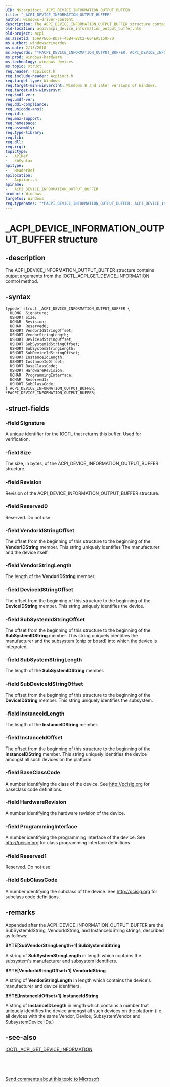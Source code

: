 ```yaml
---
UID: NS:acpiioct._ACPI_DEVICE_INFORMATION_OUTPUT_BUFFER
title: "_ACPI_DEVICE_INFORMATION_OUTPUT_BUFFER"
author: windows-driver-content
description: The ACPI_DEVICE_INFORMATION_OUTPUT_BUFFER structure contains output arguments from the IOCTL_ACPI_GET_DEVICE_INFORMATION control method.
old-location: acpi\acpi_device_information_output_buffer.htm
old-project: acpi
ms.assetid: 15AA7E06-DD7F-46B4-B2C2-604EA5150F7D
ms.author: windowsdriverdev
ms.date: 2/15/2018
ms.keywords: "*PACPI_DEVICE_INFORMATION_OUTPUT_BUFFER, ACPI_DEVICE_INFORMATION_OUTPUT_BUFFER structure [ACPI Devices], ACPI_DEVICE_INFORMATION_OUTPUT_BUFFER, acpi.acpi_device_information_output_buffer, acpi.acpi_get_device_information_output_buffer, _ACPI_DEVICE_INFORMATION_OUTPUT_BUFFER, acpiioct/ACPI_DEVICE_INFORMATION_OUTPUT_BUFFER, PACPI_DEVICE_INFORMATION_OUTPUT_BUFFER structure pointer [ACPI Devices], PACPI_DEVICE_INFORMATION_OUTPUT_BUFFER, acpiioct/PACPI_DEVICE_INFORMATION_OUTPUT_BUFFER"
ms.prod: windows-hardware
ms.technology: windows-devices
ms.topic: struct
req.header: acpiioct.h
req.include-header: Acpiioct.h
req.target-type: Windows
req.target-min-winverclnt: Windows 8 and later versions of Windows.
req.target-min-winversvr: 
req.kmdf-ver: 
req.umdf-ver: 
req.ddi-compliance: 
req.unicode-ansi: 
req.idl: 
req.max-support: 
req.namespace: 
req.assembly: 
req.type-library: 
req.lib: 
req.dll: 
req.irql: 
topictype:
-	APIRef
-	kbSyntax
apitype:
-	HeaderDef
apilocation:
-	Acpiioct.h
apiname:
-	ACPI_DEVICE_INFORMATION_OUTPUT_BUFFER
product: Windows
targetos: Windows
req.typenames: "*PACPI_DEVICE_INFORMATION_OUTPUT_BUFFER, ACPI_DEVICE_INFORMATION_OUTPUT_BUFFER"
---
```


# _ACPI_DEVICE_INFORMATION_OUTPUT_BUFFER structure


## -description


The ACPI_DEVICE_INFORMATION_OUTPUT_BUFFER structure contains output arguments from the IOCTL_ACPI_GET_DEVICE_INFORMATION control method.


## -syntax


````
typedef struct _ACPI_DEVICE_INFORMATION_OUTPUT_BUFFER {
  ULONG  Signature;
  USHORT Size;
  UCHAR  Revision;
  UCHAR  Reserved0;
  USHORT VendorIdStringOffset;
  USHORT VendorStringLength;
  USHORT DeviceIdStringOffset;
  USHORT SubSystemIdStringOffset;
  USHORT SubSystemStringLength;
  USHORT SubDeviceIdStringOffset;
  USHORT InstanceIdLength;
  USHORT InstanceIdOffset;
  USHORT BaseClassCode;
  USHORT HardwareRevision;
  UCHAR  ProgrammingInterface;
  UCHAR  Reserved1;
  USHORT SubClassCode;
} ACPI_DEVICE_INFORMATION_OUTPUT_BUFFER, *PACPI_DEVICE_INFORMATION_OUTPUT_BUFFER;
````


## -struct-fields




### -field Signature

A unique identifier for the IOCTL that returns this buffer. Used for verification.


### -field Size

The size, in bytes, of the ACPI_DEVICE_INFORMATION_OUTPUT_BUFFER structure.


### -field Revision

Revision of the ACPI_DEVICE_INFORMATION_OUTPUT_BUFFER structure.


### -field Reserved0

Reserved. Do not use.


### -field VendorIdStringOffset

The offset from the beginning of this structure to the beginning of the <b>VendorIDString</b> member. This string uniquely identifies The manufacturer and the device itself.


### -field VendorStringLength

The length of the <b>VendorIDString</b> member.


### -field DeviceIdStringOffset

The offset from the beginning of this structure to the beginning of the <b>DeviceIDString</b> member. This string uniquely identifies the device.


### -field SubSystemIdStringOffset

The offset from the beginning of this structure to the beginning of the <b>SubSystemIDString</b> member. This string uniquely identifies the manufacturer and the subsystem (chip or board) into which the device is integrated.


### -field SubSystemStringLength

The length of the <b>SubSystemIDString</b> member.


### -field SubDeviceIdStringOffset

The offset from the beginning of this structure to the beginning of the <b>DeviceIDString</b> member. This string uniquely identifies the subsystem.


### -field InstanceIdLength

The length of the <b>InstanceIDString</b> member.


### -field InstanceIdOffset

The offset from the beginning of this structure to the beginning of the <b>InstanceIDString</b> member. This string uniquely identifies the device amongst all such devices on the platform.


### -field BaseClassCode

A number identifying the class of the device. See http://pcisig.org for baseclass code definitions.


### -field HardwareRevision

A number identifying the hardware revision of the device.


### -field ProgrammingInterface

A number identifying the programming interface of the device. See http://pcisig.org for class programming interface definitions.


### -field Reserved1

Reserved. Do not use.


### -field SubClassCode

A number identifying the subclass of the device. See http://pcisig.org for subclass code definitions.


## -remarks



Appended after the ACPI_DEVICE_INFORMATION_OUTPUT_BUFFER are the SubSystemIdString, VendorIdString, and InstanceIdString strings, described as follows:

<b>BYTE[SubVendorStringLength+1] SubSystemIdString</b>

A string of <b>SubSystemStringLength</b> in length which contains the subsystem's manufacturer and subsystem identifiers.

<b>BYTE[VendorIdStringOffset+1] VendorIdString</b>

A string of <b>VendorStringLength</b> in length which contains the device's manufacturer and device identifiers.

<b>BYTE[InstanceIdOffset+1] InstanceIdString</b>

A string of <b>InstanceIDLength</b> in length which contains a number that uniquely identifies the device amongst all such devices on the platform (i.e. all devices with the same Vendor, Device, SubsystemVendor and SubsystemDevice IDs.)




## -see-also

<a href="..\acpiioct\ni-acpiioct-ioctl_acpi_get_device_information.md">IOCTL_ACPI_GET_DEVICE_INFORMATION</a>



 

 

<a href="mailto:wsddocfb@microsoft.com?subject=Documentation%20feedback [acpi\acpi]:%20ACPI_DEVICE_INFORMATION_OUTPUT_BUFFER structure%20 RELEASE:%20(2/15/2018)&amp;body=%0A%0APRIVACY STATEMENT%0A%0AWe use your feedback to improve the documentation. We don't use your email address for any other purpose, and we'll remove your email address from our system after the issue that you're reporting is fixed. While we're working to fix this issue, we might send you an email message to ask for more info. Later, we might also send you an email message to let you know that we've addressed your feedback.%0A%0AFor more info about Microsoft's privacy policy, see http://privacy.microsoft.com/en-us/default.aspx." title="Send comments about this topic to Microsoft">Send comments about this topic to Microsoft</a>

